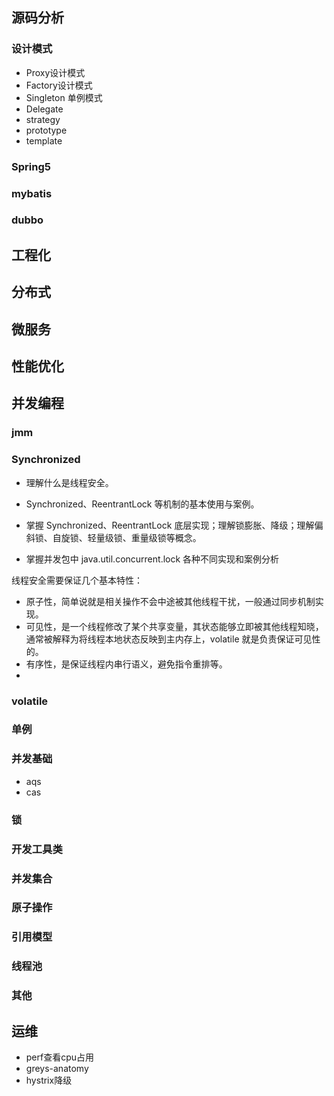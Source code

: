 ## 源码分析
### 设计模式
  - Proxy设计模式
  - Factory设计模式
  - Singleton 单例模式
  - Delegate
  - strategy
  - prototype
  - template
### Spring5
### mybatis
### dubbo

## 工程化

## 分布式
## 微服务

## 性能优化
## 并发编程
### jmm

### Synchronized
- 理解什么是线程安全。
- Synchronized、ReentrantLock 等机制的基本使用与案例。

- 掌握 Synchronized、ReentrantLock 底层实现；理解锁膨胀、降级；理解偏斜锁、自旋锁、轻量级锁、重量级锁等概念。

- 掌握并发包中 java.util.concurrent.lock 各种不同实现和案例分析

线程安全需要保证几个基本特性：

- 原子性，简单说就是相关操作不会中途被其他线程干扰，一般通过同步机制实现。
- 可见性，是一个线程修改了某个共享变量，其状态能够立即被其他线程知晓，通常被解释为将线程本地状态反映到主内存上，volatile 就是负责保证可见性的。
- 有序性，是保证线程内串行语义，避免指令重排等。
-
### volatile
### 单例
### 并发基础
- aqs
- cas
### 锁
### 开发工具类
### 并发集合
### 原子操作
### 引用模型
### 线程池
### 其他

## 运维
- perf查看cpu占用
- greys-anatomy
- hystrix降级
